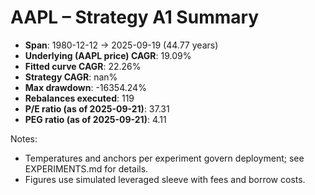 # AAPL – Strategy A1 Summary

- **Span**: 1980-12-12 → 2025-09-19 (44.77 years)
- **Underlying (AAPL price) CAGR**: 19.09%
- **Fitted curve CAGR**: 22.26%
- **Strategy CAGR**: nan%
- **Max drawdown**: -16354.24%
- **Rebalances executed**: 119
- **P/E ratio (as of 2025-09-21)**: 37.31
- **PEG ratio (as of 2025-09-21)**: 4.11

Notes:

- Temperatures and anchors per experiment govern deployment; see EXPERIMENTS.md for details.
- Figures use simulated leveraged sleeve with fees and borrow costs.

